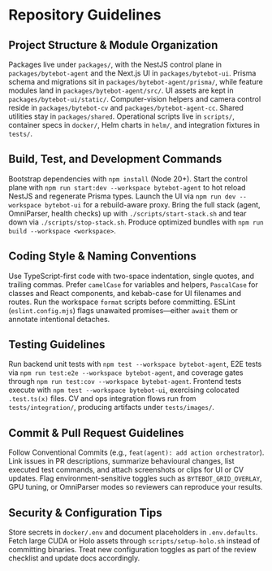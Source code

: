 # Repository Guidelines

## Project Structure & Module Organization
Packages live under `packages/`, with the NestJS control plane in `packages/bytebot-agent` and the Next.js UI in `packages/bytebot-ui`. Prisma schema and migrations sit in `packages/bytebot-agent/prisma/`, while feature modules land in `packages/bytebot-agent/src/`. UI assets are kept in `packages/bytebot-ui/static/`. Computer-vision helpers and camera control reside in `packages/bytebot-cv` and `packages/bytebot-agent-cc`. Shared utilities stay in `packages/shared`. Operational scripts live in `scripts/`, container specs in `docker/`, Helm charts in `helm/`, and integration fixtures in `tests/`.

## Build, Test, and Development Commands
Bootstrap dependencies with `npm install` (Node 20+). Start the control plane with `npm run start:dev --workspace bytebot-agent` to hot reload NestJS and regenerate Prisma types. Launch the UI via `npm run dev --workspace bytebot-ui` for a rebuild-aware proxy. Bring the full stack (agent, OmniParser, health checks) up with `./scripts/start-stack.sh` and tear down via `./scripts/stop-stack.sh`. Produce optimized bundles with `npm run build --workspace <workspace>`.

## Coding Style & Naming Conventions
Use TypeScript-first code with two-space indentation, single quotes, and trailing commas. Prefer `camelCase` for variables and helpers, `PascalCase` for classes and React components, and kebab-case for UI filenames and routes. Run the workspace `format` scripts before committing. ESLint (`eslint.config.mjs`) flags unawaited promises—either `await` them or annotate intentional detaches.

## Testing Guidelines
Run backend unit tests with `npm test --workspace bytebot-agent`, E2E tests via `npm run test:e2e --workspace bytebot-agent`, and coverage gates through `npm run test:cov --workspace bytebot-agent`. Frontend tests execute with `npm test --workspace bytebot-ui`, exercising colocated `.test.ts(x)` files. CV and ops integration flows run from `tests/integration/`, producing artifacts under `tests/images/`.

## Commit & Pull Request Guidelines
Follow Conventional Commits (e.g., `feat(agent): add action orchestrator`). Link issues in PR descriptions, summarize behavioural changes, list executed test commands, and attach screenshots or clips for UI or CV updates. Flag environment-sensitive toggles such as `BYTEBOT_GRID_OVERLAY`, GPU tuning, or OmniParser modes so reviewers can reproduce your results.

## Security & Configuration Tips
Store secrets in `docker/.env` and document placeholders in `.env.defaults`. Fetch large CUDA or Holo assets through `scripts/setup-holo.sh` instead of committing binaries. Treat new configuration toggles as part of the review checklist and update docs accordingly.
